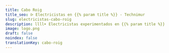 ```yaml
---
title: Cabo Roig
title_seo: ᐅ Electricistas en {{% param title %}} - Technimur
slug: electricistas-cabo-roig
description: llll➤ Electricistas experimentados en {{% param title %}} para todas tus necesidades eléctricas. Servicio rápido, eficaz y de confianza ✅ ¡Contáctanos!
image: logo.png
draft: false
noindex: false
translationKey: cabo-roig
---
```

